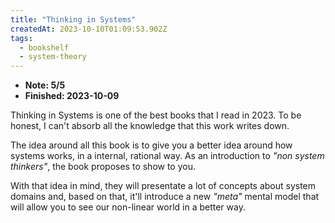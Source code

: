 ```yaml
---
title: "Thinking in Systems"
createdAt: 2023-10-10T01:09:53.902Z
tags:
  - bookshelf
  - system-theory
---
```


- **Note: 5/5**
- **Finished: 2023-10-09**

Thinking in Systems is one of the best books that I read in 2023. To be honest,
I can't absorb all the knowledge that this work writes down.

The idea around all this book is to give you a better idea around how systems works,
in a internal, rational way. As an introduction to _"non system thinkers"_, the book
proposes to show to you.

With that idea in mind, they will presentate a lot of concepts about system domains and,
based on that, it'll introduce a new _"meta"_ mental model that will allow you to see our
non-linear world in a better way.

